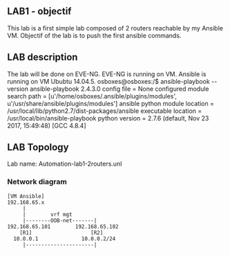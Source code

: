 ## LAB1 - objectif
This lab is a first simple lab composed of 2 routers reachable by my Ansible VM.
Objectif of the lab is to push the first ansible commands.

## LAB description
The lab will be done on EVE-NG. EVE-NG is running on VM.
Ansible is running on VM Ububtu 14.04.5.
osboxes@osboxes:/$ ansible-playbook --version
ansible-playbook 2.4.3.0
  config file = None
  configured module search path = [u'/home/osboxes/.ansible/plugins/modules', u'/usr/share/ansible/plugins/modules']
  ansible python module location = /usr/local/lib/python2.7/dist-packages/ansible
  executable location = /usr/local/bin/ansible-playbook
  python version = 2.7.6 (default, Nov 23 2017, 15:49:48) [GCC 4.8.4]


## LAB Topology
Lab name: Automation-lab1-2routers.unl

### Network diagram
```
[VM Ansible]
192.168.65.x
     |
     |        vrf mgt
     |--------OOB-net-------|
192.168.65.101        192.168.65.102
    [R1]                   [R2]
  10.0.0.1              10.0.0.2/24
     |----------------------|
```
